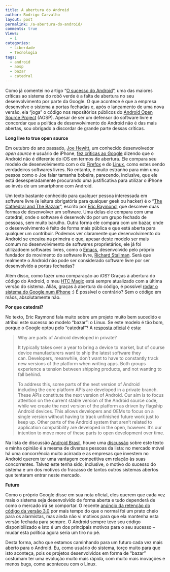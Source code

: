 ```yaml
---
title: A abertura do Android
author: Rodrigo Carvalho
layout: post
permalink: /a-abertura-do-android/
comments: true
Views:
  - 1
categories:
  - Liberdade
  - Tecnologia
tags:
  - android
  - aosp
  - bazar
  - catedral
---
```

Como já comentei no artigo &#8220;<a title="O sucesso do Android" href="o-sucesso-do-android/" target="_blank">O sucesso do Android</a>&#8220;, uma das maiores críticas ao sistema do robô verde é a falta de abertura no seu desenvolvimento por parte da Google. O que acontece é que a empresa desenvolve o sistema a portas fechadas e, após o lançamento de uma nova versão, ela &#8220;joga&#8221; o código nos repositórios públicos do <a title="Android Open Source Project" href="http://source.android.com/" target="_blank">Android Open Source Project</a> (AOSP). Apesar de ser um defensor do software livre e concordar que a política de desenvolvimento do Android não é das mais abertas, sou obrigado a discordar de grande parte dessas críticas.

**Long live to true open source**

Em outubro do ano passado, <a title="Joe Hewitt" href="http://en.wikipedia.org/wiki/Joe_Hewitt_(programmer)" target="_blank">Joe Hewitt</a>, um conhecido desenvolvedor *open source* e usuário de iPhone, <a href="http://www.euandroid.com.br/noticia/2010/10/famoso-desenvolvedor-joe-hewitt-software-livre-questiona-apple-e-google/" target="_blank">fez críticas ao Google</a> dizendo que o Android não é diferente do iOS em termos de abertura. Ele compara seu modelo de desenvolvimento com o do <a title="Firefox" href="http://getfirefox.com" target="_blank">Firefox</a> e do <a title="Linux" href="http://pt.wikipedia.org/wiki/Linux" target="_blank">Linux</a>, como estes sendo verdadeiros softwares livres. No entanto, é muito estranho para mim uma pessoa como o Joe falar tamanha bobeira, parecendo, inclusive, que ele está desesperadamente procurando uma justificativa para utilizar o iPhone ao invés de um smartphone com Android.

Um texto bastante conhecido para qualquer pessoa interessada em software livre (e leitura obrigatória para qualquer geek ou hacker) é o &#8220;<a title="The Cathedral and The Bazaar" href="http://www.catb.org/~esr/writings/cathedral-bazaar/cathedral-bazaar/" target="_blank">The Cathedral and The Bazaar</a>&#8220;, escrito por <a title="Eric Raymond" href="http://pt.wikipedia.org/wiki/Eric_Steven_Raymond" target="_blank">Eric Raymond</a>, que descreve duas formas de desenvolver um software. Uma delas ele compara com uma catedral, onde o software é desenvolvido por um grupo fechado de pessoas, sem muito barulho. Outra forma ele compara com um bazar, onde o desenvolvimento é feito de forma mais pública e que está aberta para qualquer um contribuir. Podemos ver claramente que desenvolvimento do Android se encaixa na primeira e que, apesar deste modelo ser mais comum no desenvolvimento de softwares proprietários, ele já foi utilizadoem softwares livres, como o <a title="Emacs" href="http://pt.wikipedia.org/wiki/Emacs" target="_blank">Emacs</a>, desenvolvido pelo próprio fundador do movimento do software livre, <a title="Richard Stallman" href="http://pt.wikipedia.org/wiki/Richard_Matthew_Stallman" target="_blank">Richard Stallman</a>. Será que realmente o Android não pode ser considerado software livre por ser desenvolvido a portas fechadas?

Além disso, como fazer uma comparação ao iOS? Graças à abertura do código do Android, o meu <a title="HTC Magic" href="http://pt.wikipedia.org/wiki/HTC_Magic" target="_blank">HTC Magic</a> está sempre atualizado com a última versão do sistema. Aliás, graças à abertura do código, é possível <a title="iDroid" href="http://www.idroidproject.org/" target="_blank">rodar o sistema do Google num iPhone</a> :) É possível o contrário? Sem o código em mãos, absolutamente não.

**Por que catedral?**

No texto, Eric Raymond fala muito sobre um projeto muito bem sucedido e atribui este sucesso ao modelo &#8220;bazar&#8221;: o Linux. Se este modelo é tão bom, porque o Google optou pelo &#8220;catedral&#8221;? A <a title="FAQ AOSP" href="http://source.android.com/faqs.html#aosp" target="_blank">resposta oficial</a> é esta:

> Why are parts of Android developed in private?
> 
> It typically takes over a year to bring a device to market, but of course device manufacturers want to ship the latest software they can. Developers, meanwhile, don&#8217;t want to have to constantly track new versions of the platform when writing apps. Both groups experience a tension between shipping products, and not wanting to fall behind.
> 
> To address this, some parts of the next version of Android including the core platform APIs are developed in a private branch. These APIs constitute the next version of Android. Our aim is to focus attention on the current stable version of the Android source code, while we create the next version of the platform as driven by flagship Android devices. This allows developers and OEMs to focus on a single version without having to track unfinished future work just to keep up. Other parts of the Android system that aren&#8217;t related to application compatibility are developed in the open, however. It&#8217;s our intention to move more of these parts to open development over time.

Na lista de discussão <a title="Lista Android Brasil" href="http://groups.google.com/group/androidbrasil" target="_blank">Android Brasil</a>, houve uma <a title="Discussão sobre o AOSP" href="http://groups.google.com/group/androidbrasil/browse_thread/thread/3789721c31272fdf?hl=pt-BR#" target="_blank">discussão</a> sobre este texto e minha opinião é a mesma de diversas pessoas da lista: no mercado móvel há uma concorrência muito acirrada e as empresas que investem no Android querem ter uma vantagem competitiva em relação às suas concorrentes. Talvez este tenha sido, inclusive, o motivo do sucesso do sistema e um dos motivos do fracasso de tantos outros sistemas abertos que tentaram entrar neste mercado.

**Futuro**

Como o próprio Google disse em sua nota oficial, eles querem que cada vez mais o sistema seja desenvolvido de forma aberta e tudo dependerá de como o mercado irá se comportar. O recente <a title="Notícia sobre a retenção do código da versão 3.0" href="http://br-linux.org/2011/contra-ma-ajambracao-google-pretende-reter-por-enquanto-o-codigo-fonte-do-android-3-0/" target="_blank">anúncio da retenção do código da versão 3.0</a> por mais tempo do que o normal foi um prato cheio para os alarmistas, mas ainda não vi motivos para que ela mantenha esta versão fechada para sempre. O Android sempre teve seu código disponibilizado e isto é um dos principais motivos para o seu sucesso &#8211; mudar esta política agora seria um tiro no pé.

Desta forma, acho que estamos caminhando para um futuro cada vez mais aberto para o Android. Eu, como usuário do sistema, torço muito para que isto aconteça, pois os projetos desenvolvidos em forma de &#8220;bazar&#8221; costumam ter uma evolução muito mais rápida, com muito mais inovações e menos bugs, como aconteceu com o Linux.

